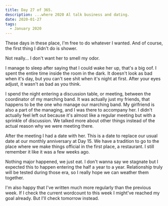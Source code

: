 ```yaml
---
title: Day 27 of 365.
description: ...where 2020 Al talk business and dating.
date: 2020-01-27
tags:
  - January 2020
---
```


These days in these place, I'm free to do whatever I wanted. And of course, the first thing I didn't do is shower.

Not really... I don't want her to smell my odor.


I manage to sleep after saying that I could wake her up, that's a big oof. I spent the entire time inside the room in the dark. It doesn't look as bad when it's day, but you can't see shit when it's night at first. After your eyes adjust, it wasn't as bad as you think.

I spend the night entering a discussion table, or meeting, between the coordinator of my marching band. It was actually just my friends, that happens to be the one who manage our marching band. My girlfriend is also a part of the managing, and I was there to accompany her. I didn't actually feel left out because it's almost like a regular meeting but with a sprinkle of discussion. We talked more about other things instead of the actual reason why we were meeting there. 

After the meeting I had a date with her. This is a date to replace our usual date at our monthly anniversary at Day 15. We have a tradition to go to the place where we make things official in the first place, a restaurant. I still remember it like it was a few weeks ago.

Nothing major happened, we just eat. I don't wanna say we stagnate but I expected this to happen entering the half a year to a year. Relationship truly will be tested during those era, so I really hope we can weather them together.


I'm also happy that I've written much more regularly than the previous week. If I check the current wordcount to this week I might've reached my goal already. But I'll check tomorrow instead.